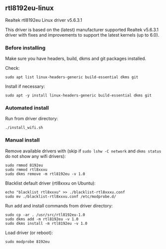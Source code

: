 ## rtl8192eu-linux
Realtek rtl8192eu Linux driver v5.6.3.1

This driver is based on the (latest) manufacturer supported Realtek v5.6.3.1 driver with fixes and improvements to support the latest kernels (up to 6.0).

### Before installing

Make sure you have headers, build, dkms and git packages installed.

Check:

```
sudo apt list linux-headers-generic build-essential dkms git
```
Install if necessary:
```
sudo apt -y install linux-headers-generic build-essential dkms git
```
### Automated install 

Run from driver directory:
```
./install_wifi.sh
```

### Manual install

Remove available drivers with (skip if `sudo lshw -C network` and `dkms status` do not show any wifi drivers):

```
sudo rmmod 8192eu
sudo rmmod rtl8xxxu
sudo dkms remove -m rtl8192eu -v 1.0
```

Blacklist default driver (rtl8xxxu on Ubuntu):

```
echo "blacklist rtl8xxxu" >> ./blacklist-rtl8xxxu.conf
sudo mv ./blacklist-rtl8xxxu.conf /etc/modprobe.d/
```

Run add and install commands from driver directory:

```
sudo cp -ar . /usr/src/rtl8192eu-1.0
sudo dkms add -m rtl8192eu -v 1.0
sudo dkms install -m rtl8192eu -v 1.0
```

Load driver (or reboot):
```
sudo modprobe 8192eu
```
